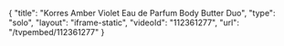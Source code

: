 {
    "title": "Korres Amber Violet Eau de Parfum   Body Butter Duo",
    "type": "solo",
    "layout": "iframe-static",
    "videoId": "112361277",
    "url": "\/tvpembed\/112361277"
}